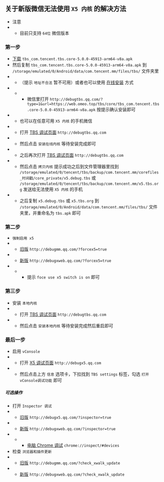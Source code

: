## 关于新版微信无法使用 `X5 内核` 的解决方法
* 注意
* * 目前只支持 `64位` 微信版本

### 第一步
* [下载](https://web.omeo.top/tbs/core/tbs_com.tencent.tbs.core-5.0.0-45913-arm64-v8a.apk) `tbs_com.tencent.tbs.core-5.0.0-45913-arm64-v8a.apk`
* 然后复制 `tbs_com.tencent.tbs.core-5.0.0-45913-arm64-v8a.apk` 到 `/storage/emulated/0/Android/data/com.tencent.mm/files/tbs/` 文件夹里
* * （提示 `地址不合法` 暂不可用）或者也可以使用 [在线安装](http://debugtbs.qq.com/?type=1&url=https://web.omeo.top/tbs/core/tbs_com.tencent.tbs.core-5.0.0-45913-arm64-v8a.apk) 方式
* * * 微信里打开 `http://debugtbs.qq.com/?type=1&url=https://web.omeo.top/tbs/core/tbs_com.tencent.tbs.core-5.0.0-45913-arm64-v8a.apk` 按提示确认安装即可
* * 也可以在任意可用 `X5 内核` 的手机微信
* * 打开 [TBS 调试页面](http://debugtbs.qq.com/) `http://debugtbs.qq.com`
* * 然后点击 `安装在线内核` 等待安装完成即可
* * 之后再次打开 [TBS 调试页面](http://debugtbs.qq.com/) `http://debugtbs.qq.com`
* * 然后点击 `拷贝内核` 提示成功之后到文件管理器里找到 `/storage/emulated/0/tencent/tbs/backup/com.tencent.mm/corefiles_时间戳/core_private/x5.debug.tbs` 或 `/storage/emulated/0/tencent/tbs/backup/com.tencent.mm/x5.tbs.org` 发送给无法使用 `X5 内核` 的手机
* * 之后复制 `x5.debug.tbs` 或 `x5.tbs.org` 到 `/storage/emulated/0/Android/data/com.tencent.mm/files/tbs/` 文件夹里，并重命名为 `tbs.apk` 即可

### 第二步
* `强制启用 x5`
* * [旧版](http://debugmm.qq.com/?forcex5=true) `http://debugmm.qq.com/?forcex5=true`
* * [新版](http://debugxweb.qq.com/?forcex5=true) `http://debugxweb.qq.com/?forcex5=true`
* * * 提示 `foce use x5 switch is on` 即可

### 第三步
* 安装 `本地内核`
* * 打开 [TBS 调试页面](http://debugtbs.qq.com/) `http://debugtbs.qq.com`
* * 然后点击 `安装本地内核` 等待安装完成然后重启即可

### 最后一步
* 启用 `vConsole`
* * 打开 [X5 调试页面](http://debugx5.qq.com/) `http://debugx5.qq.com`
* * 然后点击上方 `信息` 选项卡，下拉找到 `TBS settings` 标签，勾选 `打开vConsole调试功能` 即可

##### 可选操作
* 打开 `Inspector 调试`
* * [旧版](http://debugx5.qq.com/?inspector=true) `http://debugx5.qq.com/?inspector=true`
* * [新版](http://debugxweb.qq.com/?inspector=true) `http://debugxweb.qq.com/?inspector=true`
* * * [电脑 Chrome 调试](chrome://inspect/#devices) `chrome://inspect/#devices`
* 检查 `浏览器和插件更新`
* * [旧版](http://debugmm.qq.com/?check_xwalk_update) `http://debugmm.qq.com/?check_xwalk_update`
* * [新版](http://debugxweb.qq.com/?check_xwalk_update) `http://debugxweb.qq.com/?check_xwalk_update`